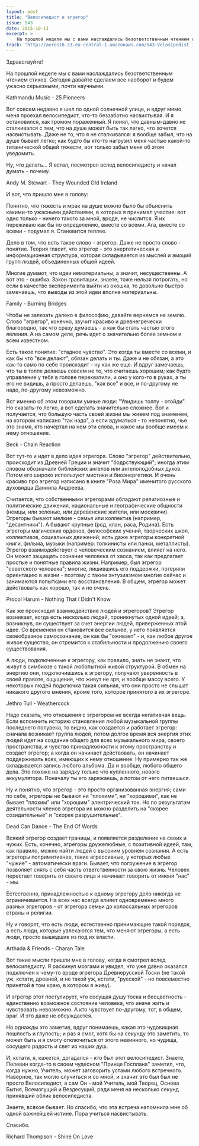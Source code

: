 ```yaml
---
layout: post
title: "Велосипедист и эгрегор"
issue: 543
date: 2015-10-11
excerpt: >
    На прошлой неделе мы с вами наслаждались безответственным чтением стихов. Сегодня давайте сделаем все наоборот и будем ужасно серьезными, почти научными.
track: "http://aerost8.s3.eu-central-1.amazonaws.com/543-Velosipedist I Egregor.mp3"
---
```


Здравствуйте!

На прошлой неделе мы с вами наслаждались безответственным чтением стихов. Сегодня давайте сделаем все наоборот и будем ужасно серьезными, почти научными.

Kathmandu Music - 25 Pioneers

Вот совсем недавно я шел по одной солнечной улице, и вдруг мимо меня проехал велосипедист, что-то беззаботно насвистывая. И я остановился, как громом пораженный. Я понял, что давным-давно не сталкивался с тем, что на душе может быть так легко, что хочется насвистывать. Даже не то, что я не сталкивался: я вообще забыл, что на душе бывает легко; как будто бы кто-то нагрузил меня частью какой-то титанической общей тяжести, вот только забыл меня об этом уведомить.

Ну, что делать... Я встал, посмотрел вслед велосипедисту и начал думать - почему.

Andy M. Stewart - They Wounded Old Ireland

И вот, что пришло мне в голову:

Понятно, что тяжесть и мрак на душе можно было бы объяснить какими-то ужасными действиями, в которых я принимал участие: вот одно только - ничего такого за мной, вроде, не числится. Я их переживаю как бы по определению, вместе со всеми. Ага, вместе со всеми - подумал я. Становится теплее.

Дело в том, что есть такое слово - эгрегор. Даже не просто слово - понятие. Теория гласит, что эгрегор - это энергетическая и информационная структура, которая складывается из мыслей и эмоций групп людей, объединенных общей идеей.

Многие думают, что идеи нематериальны, а значит, несущественны. А вот это - ошибка. Закон гравитации, знаете, тоже нельзя потрогать, но если в качестве эксперимента выйти из окошка, то довольно быстро замечаешь, что выводы из этой идеи вполне материальны.

Family - Burning Bridges

Чтобы не залезать далеко в философию, давайте вернемся на землю. Слово "эгрегор", конечно, звучит красиво и древнегречески благородно, так что сразу думаешь - а как бы стать частью этого явления. А на самом деле, речь идет о значительно более земном и всем известном.

Есть такое понятие: "стадное чувство". Это когда ты вместе со всеми, и как бы что "все делают", обязан делать и ты. Даже и не обязан, а это как-то само по себе происходит - ну как же еще. И вдруг замечаешь, что ты в толпе делаешь совсем не то, что считаешь хорошим; как будто управление у тебя в голове перехватили, и оно у кого-то в руках, а ты его не видишь, а просто делаешь, "как все" и все, и по-другому не надо, по-другому невозможно.

Вот именно об этом говорили умные люди: "Увидишь толпу - отойди". Но сказать-то легко, а вот сделать значительно сложнее. Вот и получается, что большую часть своей жизни мы живем под знаменем, на котором написано "так надо", а если вдуматься - то непонятно, чье это знамя, кто начертал на нем эти слова, и какое мы вообще имеем к нему отношение.

Beck - Chain Reaction

Вот тут-то и идет в дело идея эгрегора. Слово "эгрегор" действительно, происходит из Древней Греции и значит "бодрствующий"; иногда этим словом обозначали библейских ангелов или ангелоподобных духов. Потом его широко используют мистики и биоэнергетики. И очень красиво про эгрегор написано в книге "Роза Мира" именитого русского духовидца Даниила Андреева.

Считается, что собственными эгрегорами обладают религиозные и политические движения, национальные и географические общности (немцы, или зеленые, или деревенские жители, или москвичи). Эгрегоры бывают мелкие - семья или коллектив (например, "десантники"). А бывают крупные (род, клан, раса, Родина). Есть эгрегоры магических орденов, философских учений, творческих школ, коллективов, социальных движений; есть даже эгрегоры конкретной книги, фильма, музыки (например: толкинисты или панки, металлисты). Эгрегор взаимодействует с человеческим сознанием, влияет на него. Он может защищать сознание человека от хаоса, так как предлагает простые и понятные правила жизни. Например, был эгрегор "советского человека"; многие, лишившись его поддержки, потеряли ориентацию в жизни - поэтому с таким энтузиазмом многие сейчас и занимаются попытками его восстановления. В общем, эгрегор может действовать как хорошо, так и не очень.

Procol Harum - Nothing That I Didn't Know

Как же происходит взаимодействие людей и эгрегоров? Эгрегор возникает, когда есть несколько людей, проникнутых одной идеей; а, возникнув, он существует за счет энергии людей, приверженных этой идее. Со временем он становится все сильнее, у него появляется своеобразное самосознание, он как бы "оживает" - и, как любое другое живое существо, он стремится к стабильности и продолжению своего существования.

А люди, подключенные к эгрегору, как правило, знать не знают, что живут в симбиозе с такой любопытной живой структурой. В обмен на энергию они, подключившись к эгрегору, получают уверенность в своей правоте, ощущение, что живут не зря, и вообще массу всего. У некоторых людей подключка такая сильная, что они просто не слышат никакого другого мнения, кроме того, которое принятого в их эгрегоре.

Jethro Tull - Weathercock

Надо сказать, что отношения с эгрегором не всегда негативная вещь. Если вспомнить историю становления любой музыкальной группы последнего полувека, то видно, как создается и работает эгрегор: сначала возникает группа людей, потом долгое время вся энергия этих людей идет на создание общего для всех музыкального мира, своего пространства, и чувство принадлежности к этому пространству и создает эгрегор; а когда он начинает действовать, он начинает поддерживать всех, имеющих к нему отношение. Ну примерно так же складывается запись любого альбома. Да и вообще, любого общего дела. Это похоже на зарядку только что купленного, нового аккумулятора. Поначалу ты его заряжаешь, а потом от него питаешься.

Ну и понятно, что эгрегор - это просто организованная энергия; сами по себе, эгрегоры не бывают ни "плохими", ни "хорошими", как не бывает "плохим" или "хорошим" электрический ток. Но по результатам деятельности членов эгрегора их можно разделить на "скорее созидательные" и "скорее разрушительные".

Dead Can Dance - The End Of Words

Всякий эгрегор создает границы, и появляется разделение на своих и чужих. Есть, конечно, эгрегоры дружелюбные, с позитивной идеей, там, как правило, можно найти людей с высоким уровнем сознания. А есть эгрегоры попримитивнее, такие агрессивные, у которых любые "чужие" - автоматически враги. Бывает, что погружение в эгрегор позволяет снять с себя часть ответственности за свою жизнь. Человек перестает говорить от своего лица и начинает говорить от имени "нас" - мы.

Естественно, принадлежностью к одному эгрегору дело никогда не ограничивается. На всех нас всегда влияет одновременно много разных эгрегоров - от эгрегора семьи до колоссальных эгрегоров страны и религии.

Ну и говорят, что есть люди, естественно принимающие такой порядок, а есть люди, которые увлекаются тем, что меняют эгрегоры, а есть люди, просто вышедшие из под их власти.

Arthada & Friends - Charan Tale

Вот такие мысли пришли мне в голову, когда я смотрел вслед велосипедисту. Я раскинул мозгами и увидел, что уже давно оказался подключен к чему-то вроде эгрегора Древнерусской Тоски (не такой уж, кстати, древней, и не такой уж, кстати, "русской" - но повсеместно принятой в том краю, в котором я живу).

И эгрегор этот постулирует, что сосущая душу тоска и бесцветность - единственно возможное состояние человека, что иначе жить и чувствовать невозможно. А кто чувствует по-другому, тот, в общем, враг. И это даже не обсуждается.

Но однажды это заметив, вдруг понимаешь, какая это чудовищная пошлость и глупость; и раз я смог, хотя бы на секунду это заметить, то может быть и я смогу отключиться от этого невинного, но чудища, сосущего радость и свет из наших душ.

И, кстати, я, кажется, догадался - кто был этот велосипедист. Знаете, Пелевин когда-то в своем чудесном "Принце Госплана" заметил, что, когда нужно, Учитель, может заговорить устами любого встречного. Наверное, так могло случиться и со мной, и значит это был был не просто Велосипедист, а сам Он - мой Учитель, мой Творец, Основа Бытия, Всемогущий и Вездесущий, ради меня на несколько секунд принявший облик велосипедиста.

Знаете, всякое бывает. Но спасибо, что эта встреча напомнила мне об одной важнейшей истине. Пора учиться насвистывать.

Спасибо.

Richard Thompson - Shine On Love
